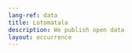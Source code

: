 ```yaml
---
lang-ref: data
title: Lotomatala
description: We publish open data
layout: occurrence
---
```

